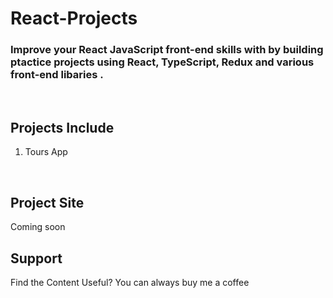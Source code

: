 <h1>React-Projects</h1>

<h3>Improve your React JavaScript front-end skills with by building ptactice projects using React, TypeScript, Redux and various front-end libaries .</h2>
</br>
<h2>Projects Include</h4>

<ol>
<li>Tours App</li>
</ol>
</br>
<h2>Project Site</h2>
Coming soon
</br>
<h2>Support</h2>
Find the Content Useful? You can always buy me a coffee
